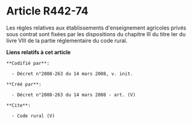 # Article R442-74

Les règles relatives aux établissements d'enseignement agricoles privés sous contrat sont fixées par les dispositions du
chapitre III du titre Ier du livre VIII de la partie réglementaire du code rural.

**Liens relatifs à cet article**

	**Codifié par**:

	  - Décret n°2008-263 du 14 mars 2008, v. init.

	**Créé par**:

	  - Décret n°2008-263 du 14 mars 2008 - art. (V)

	**Cite**:

	  - Code rural (V)
